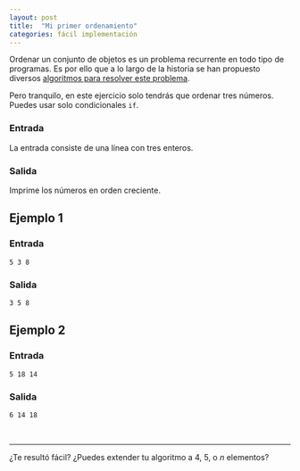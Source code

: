 ```yaml
---
layout: post
title:  "Mi primer ordenamiento"
categories: fácil implementación 
---
```


Ordenar un conjunto de objetos es un problema recurrente en todo tipo de
programas. Es por ello que a lo largo de la historia se han propuesto diversos
[algoritmos para resolver este problema](https://es.wikipedia.org/wiki/Algoritmo_de_ordenamiento).

Pero tranquilo, en este ejercicio solo tendrás que ordenar tres números.
Puedes usar solo condicionales `if`.

### Entrada

La entrada consiste de una línea con tres enteros.

### Salida

Imprime los números en orden creciente.

## Ejemplo 1

### Entrada

    5 3 8

### Salida

    3 5 8

## Ejemplo 2

### Entrada

    5 18 14

### Salida

    6 14 18

<br/>
<hr/>

¿Te resultó fácil? ¿Puedes extender tu algoritmo a 4, 5, o _n_ elementos?
